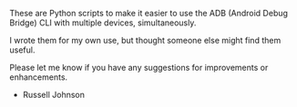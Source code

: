 These are Python scripts to make it easier to use the ADB (Android Debug Bridge) CLI with multiple devices, simultaneously.

I wrote them for my own use, but thought someone else might find them useful.

Please let me know if you have any suggestions for improvements or enhancements.

- Russell Johnson